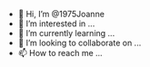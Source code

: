 - 👋 Hi, I’m @1975Joanne
- 👀 I’m interested in ...
- 🌱 I’m currently learning ...
- 💞️ I’m looking to collaborate on ...
- 📫 How to reach me ...

<!---
1975Joanne/1975Joanne is a ✨ special ✨ repository because its `README.md` (this file) appears on your GitHub profile.
You can click the Preview link to take a look at your changes.
--->
